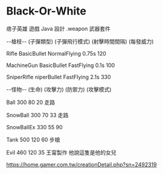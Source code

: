 # Black-Or-White
痞子英雄 遊戲 Java 設計
.weapon 武器套件

--槍枝-- (子彈類型) (子彈飛行模式) (射擊時間間隔) (每發威力)

Rifle BasicBullet NormalFlying   0.75s   120

MachineGun BasicBullet FastFlying   0.1s   100

SniperRifle niperBullet FastFlying   2.1s   330

--怪物-- (生命)   (攻擊力)   (防禦力)   (攻擊模式)

Ball 300 80 20 走路

SnowBall 300 70 33 走路

SnowBallEx 330 55 90 

Tank 500 120 60 步槍

Evil 460 120 35 王甯製作 他說這隻是他的女兒


https://home.gamer.com.tw/creationDetail.php?sn=2492319
